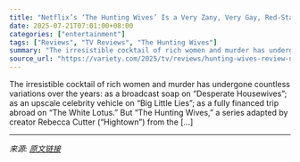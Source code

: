 ```yaml
---
title: "Netflix’s ‘The Hunting Wives’ Is a Very Zany, Very Gay, Red-State Murder Mystery: TV Review"
date: 2025-07-21T07:01:00+08:00
categories: ["entertainment"]
tags: ["Reviews", "TV Reviews", "The Hunting Wives"]
summary: "The irresistible cocktail of rich women and murder has undergone countless variations over the years: as a broadcast soap on “Desperate Housewives”; as an upscale celebrity vehicle on “Big Little Lies"
source_url: "https://variety.com/2025/tv/reviews/hunting-wives-review-netflix-maga-1236464927/"
---
```


The irresistible cocktail of rich women and murder has undergone countless variations over the years: as a broadcast soap on “Desperate Housewives”; as an upscale celebrity vehicle on “Big Little Lies”; as a fully financed trip abroad on “The White Lotus.” But “The Hunting Wives,” a series adapted by creator Rebecca Cutter (“Hightown”) from the [&#8230;]

---

*来源: [原文链接](https://variety.com/2025/tv/reviews/hunting-wives-review-netflix-maga-1236464927/)*
